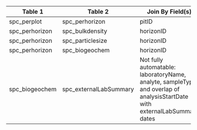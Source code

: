|Table 1|Table 2|Join By Field(s)|
|------------|--------------|------------------|
|spc_perplot|spc_perhorizon|pitID|
|spc_perhorizon|spc_bulkdensity|horizonID|
|spc_perhorizon|spc_particlesize|horizonID|
|spc_perhorizon|spc_biogeochem|horizonID|
|spc_biogeochem|spc_externalLabSummary|Not fully automatable: laboratoryName, analyte, sampleType, and overlap of analysisStartDate with externalLabSummary dates|

